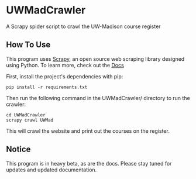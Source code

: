 UWMadCrawler
============

A Scrapy spider script to crawl the UW-Madison course register


## How To Use
This program uses [Scrapy](http://scrapy.org/), an open source web scraping library designed using Python. To learn more, check out the [Docs](http://doc.scrapy.org/en/latest/intro/overview.html)

First, install the project's dependencies with pip:

    pip install -r requirements.txt

Then run the following command in the UWMadCrawler/ directory to run the crawler:

    cd UWMadCrawler
    scrapy crawl UWMad

This will crawl the website and print out the courses on the register.

## Notice
This program is in heavy beta, as are the docs. Please stay tuned for updates and updated documentation.






